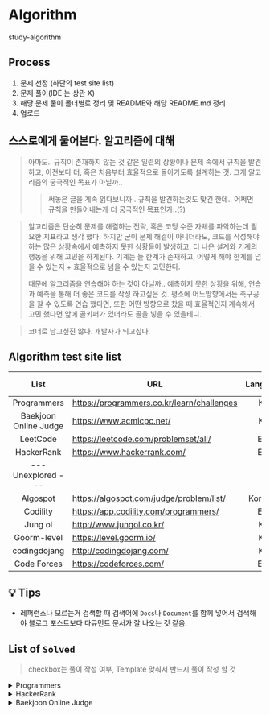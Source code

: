 # Algorithm
study-algorithm

## Process
1. 문제 선정 (하단의 test site list)
2. 문제 풀이(IDE 는 상관 X)
3. 해당 문제 풀이 폴더별로 정리 및 README와 해당 README.md 정리
4. 업로드

## 스스로에게 물어본다. 알고리즘에 대해  
> 아마도.. 규칙이 존재하지 않는 것 같은 일련의 상황이나 문제 속에서 규칙을 발견하고, 이전보다 더, 혹은 처음부터 효율적으로 돌아가도록 설계하는 것.
> 그게 알고리즘의 궁극적인 목표가 아닐까..
>> 써놓은 글을 계속 읽다보니까.. 규칙을 발견하는것도 맞긴 한데.. 어쩌면 규칙을 만들어내는게 더 궁극적인 목표인가..(?)

> 알고리즘은 단순히 문제를 해결하는 전략, 혹은 코딩 수준 자체를 파악하는데 필요한 지표라고 생각 했다.
> 하지만 굳이 문제 해결이 아니더라도, 코드를 작성해야하는 많은 상황속에서 예측하지 못한 상황들이 발생하고, 더 나은 설계와 기계의 행동을 위해 고민을 하게된다.
> 기계는 늘 한계가 존재하고, 어떻게 해야 한계를 넘을 수 있는지 + 효율적으로 넘을 수 있는지 고민한다.
>
> 때문에 알고리즘을 연습해야 하는 것이 아닐까.. 예측하지 못한 상황을 위해, 연습과 예측을 통해 더 좋은 코드를 작성 하고싶은 것.
> 평소에 어느방향에서든 축구공을 찰 수 있도록 연습 했다면, 또한 어떤 방향으로 찼을 때 효율적인지 계속해서 고민 했다면 앞에 골키퍼가 있더라도 골을 넣을 수 있을테니.

> 코더로 남고싶진 않다. 개발자가 되고싶다.

## Algorithm test site list
|         List          | URL                                        | Language | Remarks(Notes) |         My own         |
| :-------------------: | ------------------------------------------ | :------: | :------------: | :--------------------: |
|      Programmers      | https://programmers.co.kr/learn/challenges |   Kor    |                |                        |
| Baekjoon Online Judge | https://www.acmicpc.net/                   |   Kor    |                |  [Link][my_Baekjoon]   |
|       LeetCode        | https://leetcode.com/problemset/all/       |   Eng    |                |  [Link][my_Leetcode]   |
|      HackerRank       | https://www.hackerrank.com/                |   Eng    |                | [Link][my_Programmers] |
|  --- Unexplored ---   |                                            |          |                |                        |
|       Algospot        | https://algospot.com/judge/problem/list/   | Kor+Eng  |                |  [Link][my_Algospot]   |
|       Codility        | https://app.codility.com/programmers/      |   Eng    |                |                        |
|        Jung ol        | http://www.jungol.co.kr/                   |   Kor    |                |                        |
|      Goorm-level      | https://level.goorm.io/                    |   Kor    |                |                        |
|     codingdojang      | http://codingdojang.com/                   |   Kor    |                |                        |
|      Code Forces      | https://codeforces.com/                    |   Eng    |                |                        |

[my_Baekjoon]: https://www.acmicpc.net/user/dnr1105
[my_Programmers]: https://www.hackerrank.com/dnr1105
[my_Algospot]: https://algospot.com/user/profile/92448
[my_Leetcode]: https://leetcode.com/dnr1105/

## :bulb: Tips
- 레퍼런스나 모르는거 검색할 때 검색어에 `Docs`나 `Document`를 함께 넣어서 검색해야 블로그 포스트보다 다큐먼트 문서가 잘 나오는 것 같음.

## List of `Solved`
> checkbox는 풀이 작성 여부, Template 맞춰서 반드시 풀이 작성 할 것

<details><summary>Programmers</summary>

### Level 1
- [x] [12901 : 2016년](./programmers/challenges(courses-30)/12901)
- [x] [12903 : 가운데 글자 가져오기](./programmers/challenges(courses-30)/12903)
- [x] [12906 : 같은 숫자는 싫어](./programmers/challenges(courses-30)/12906)
- [x] [12910 : 나누어 떨어지는 숫자 배열](./programmers/challenges(courses-30)/12910)
- [x] [12912 : 두 정수 사이의 합](./programmers/challenges(courses-30)/12912)
- [x] [12915 : 문자열 내 마음대로 정렬하기](./programmers/challenges(courses-30)/12915)
- [x] [12916 : 문자열 내 p와 y의 개수](./programmers/challenges(courses-30)/12916)
- [x] [12918 : 문자열 다루기 기본](./programmers/challenges(courses-30)/12918)
- [x] [12919 : 서울에서 김서방 찾기](./programmers/challenges(courses-30)/12919)
- [x] [12921 : 소수 찾기](./programmers/challenges(courses-30)/12921)
- [x] [12922 : 수박수박수박수박수박수?](./programmers/challenges(courses-30)/12922)
- [x] [12925 : 문자열을 정수로 바꾸기](./programmers/challenges(courses-30)/12925)
- [x] [12928 : 약수의 합](./programmers/challenges(courses-30)/12928)
- [x] [12930 : 이상한 문자 만들기](./programmers/challenges(courses-30)/12930)
- [x] [12931 : 자릿수 더하기](./programmers/challenges(courses-30)/12931)
- [x] [12932 : 자연수 뒤집어 배열로 만들기](./programmers/challenges(courses-30)/12932)
- [x] [12937 : 짝수와 홀수](./programmers/challenges(courses-30)/12937)
- [x] [12944 : 평균 구하기](./programmers/challenges(courses-30)/12944)
- [x] [12947 : 하샤드 수](./programmers/challenges(courses-30)/12947)
- [x] [12954 : x만큼 간격이 있는 n개의 숫자](./programmers/challenges(courses-30)/12954)
- [x] [12969 : 직사각형 별찍기](./programmers/challenges(courses-30)/12969)
- [x] [42576 : 완주하지 못한 선수](./programmers/challenges(courses-30)/42576)
- [ ] [42583 : 다리를 지나는 트럭](./programmers/challenges(courses-30)/42583)
- [x] [42748 : K번째수](./programmers/challenges(courses-30)/42748)
- [x] [42840 : 모의고사](./programmers/challenges(courses-30)/42840)
- [x] [60057 : [2020카카오공채] 문자열 압축](./programmers/challenges(courses-30)/60057)

</details>

<details><summary>HackerRank</summary>

- [x] []()

</details>

<details><summary>Baekjoon Online Judge</summary>

- [x] [01110 : 더하기 사이클](./baekjoon/01110)
- [x] [01152 : 단어의 개수](./baekjoon/01152)
- [x] [01157 : 단어 공부 (O)](./baekjoon/01157)
- [x] [01546 : 평균](./baekjoon/01546)
- [x] [02438 : 별 찍기 - 1](./baekjoon/02438)
- [x] [02439 : 별 찍기 - 2](./baekjoon/02439)
- [x] [02557 : Hello World](./baekjoon/02557)
- [x] [02562 : 최댓값](./baekjoon/02562)
- [x] [02577 : 숫자의 개수](./baekjoon/02577)
- [x] [02675 : 문자열 반복](./baekjoon/02675)
- [x] [02869 : 달팽이는 올라가고 싶다 (O)](./baekjoon/02869)
- [x] [02908 : 상수](./baekjoon/02908)
- [x] [02920 : 음계](./baekjoon/02920)
- [x] [03052 : 나머지](./baekjoon/03052)
- [x] [04153 : 직각삼각형](./baekjoon/04153)
- [x] [04344 : 평균은 넘겠지](./baekjoon/04344)
- [x] [07287 : 등록](./baekjoon/07287)
- [x] [08958 : OX퀴즈](./baekjoon/08958)
- [x] [10171 : 고양이](./baekjoon/10171)
- [x] [10172 : 개](./baekjoon/10172)
- [x] [10718 : We love kriii](./baekjoon/10718)
- [x] [10809 : 알파벳 찾기](./baekjoon/10809)
- [x] [10818 : 최소, 최대](./baekjoon/10818)
- [x] [10871 : X보다 작은 수](./baekjoon/10871)
- [x] [10951 : A+B - 4](./baekjoon/10951)
- [x] [10952 : A+B - 5](./baekjoon/10952)
- [x] [11654 : 아스키 코드](./baekjoon/11654)
- [x] [11720 : 숫자의 합](./baekjoon/11720)

</details>

[/Baekjoon]: ./baekjoon
[/Programmers]: ./programmers
[/HackerRank]: ./hackerrank
